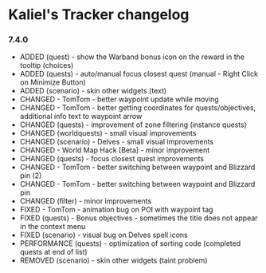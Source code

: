# Kaliel's Tracker changelog
### 7.4.0
- ADDED (quest) - show the Warband bonus icon on the reward in the tooltip (choices)
- ADDED (quests) - auto/manual focus closest quest (manual - Right Click on Minimize Button)
- ADDED (scenario) - skin other widgets (text)
- CHANGED - TomTom - better waypoint update while moving
- CHANGED - TomTom - better getting coordinates for quests/objectives, additional info text to waypoint arrow
- CHANGED (quests) - improvement of zone filtering (instance quests)
- CHANGED (worldquests) - small visual improvements
- CHANGED (scenario) - Delves - small visual improvements
- CHANGED - World Map Hack [Beta] - minor improvement
- CHANGED (quests) - focus closest quest improvements
- CHANGED - TomTom - better switching between waypoint and Blizzard pin (2)
- CHANGED - TomTom - better switching between waypoint and Blizzard pin
- CHANGED (filter) - minor improvements
- FIXED - TomTom - animation bug on POI with waypoint tag
- FIXED (quests) - Bonus objectives - sometimes the title does not appear in the context menu
- FIXED (scenario) - visual bug on Delves spell icons
- PERFORMANCE (quests) - optimization of sorting code (completed quests at end of list)
- REMOVED (scenario) - skin other widgets (taint problem)

